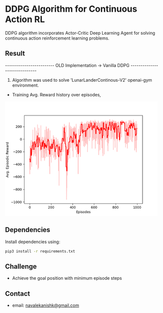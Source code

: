 # DDPG Algorithm for Continuous Action RL
DDPG algorithm incorporates Actor-Critic Deep Learning Agent for solving continuous action reinforcement learning problems.

## Result
------------------------- OLD Implementation -> Vanilla DDPG ------------------------------
1. Algorithm was used to solve 'LunarLanderContinous-V2' openai-gym environment.
* Training Avg. Reward history over episodes,
<p ><img src="old/Avg_Rewards.png" width="500" ></p>


## Dependencies
Install dependencies using:
```bash
pip3 install -r requirements.txt 
```
## Challenge
* Achieve the goal position with minimum episode steps

## Contact
* email: navalekanishk@gmail.com